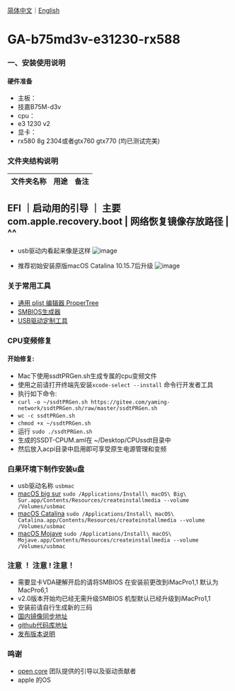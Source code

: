 [简体中文](/README.md)｜[English](/README_en.md)

GA-b75md3v-e31230-rx588
=======================


###  一、安装使用说明 ###

#### 硬件准备
- 主板：
- 技嘉B75M-d3v
- cpu：
- e3 1230 v2
- 显卡：
- rx580 8g 2304或者gtx760 gtx770 (均已测试完美)

### 文件夹结构说明 ###
文件夹名称 | 用途 | 备注
:--- | :--- | :---
**EFI** ｜**启动用的引导** ｜ **主要**
**com.apple.recovery.boot** | **网络恢复镜像存放路径** | ^^
---
- usb驱动内看起来像是这样
![image](/usb.png)

- 推荐初始安装原版macOS Catalina 10.15.7后升级 
![image](/macOS%20Big%20Sur.png)
### 关于常用工具 ###
- [通用 plist 编辑器 ProperTree](https://github.com/corpnewt/ProperTree)
- [SMBIOS生成器](https://github.com/corpnewt/GenSMBIOS)
- [USB驱动定制工具](https://github.com/corpnewt/USBMap)

### CPU变频修复 ###
#### 开始修复:
- Mac下使用ssdtPRGen.sh生成专属的cpu变频文件 
- 使用之前请打开终端先安装```xcode-select --install``` 命令行开发者工具
- 执行如下命令:
- ```curl -o ~/ssdtPRGen.sh https://gitee.com/yaming-network/ssdtPRGen.sh/raw/master/ssdtPRGen.sh```
- ```wc -c ssdtPRGen.sh```
- ```chmod +x ~/ssdtPRGen.sh```
- 运行 ```sudo ./ssdtPRGen.sh```
- 生成的SSDT-CPUM.aml在 ~/Desktop/CPUssdt目录中
- 然后放入acpi目录中启用即可享受原生电源管理和变频
### 白果环境下制作安装u盘 ###
- usb驱动名称 `usbmac`
- [macOS big sur](https://apps.apple.com/cn/app/macos-big-sur/id1526878132?mt=12) `sudo /Applications/Install\ macOS\ Big\ Sur.app/Contents/Resources/createinstallmedia --volume /Volumes/usbmac`
- [macOS Catalina](https://itunes.apple.com/cn/app/macos-catalina/id1466841314?ls=1&mt=12) `sudo /Applications/Install\ macOS\ Catalina.app/Contents/Resources/createinstallmedia --volume /Volumes/usbmac`
- [macOS Mojave](https://itunes.apple.com/cn/app/macos-mojave/id1398502828?ls=1&mt=12) `sudo /Applications/Install\ macOS\ Mojave.app/Contents/Resources/createinstallmedia --volume /Volumes/usbmac`
### 注意 ！ 注意 ! 注意！ ###

- 需要显卡VDA硬解开启的请将SMBIOS 在安装前更改到iMacPro1,1 默认为MacPro6,1
- v2.0版本开始均已经无需升级SMBIOS 机型默认已经升级到iMacPro1,1
- 安装前请自行生成新的三码
- [国内镜像同步地址](https://gitee.com/yaming-network/OpenCore-GA-b75)
- [github代码库地址](https://github.com/wy414012/OpenCore-GA-b75)
- [发布版本说明](/Changelog.md)

### 鸣谢 ###
- [open core](https://github.com/acidanthera/OpenCorePkg) 团队提供的引导以及驱动贡献者
- apple 的OS


 
  
  
  
